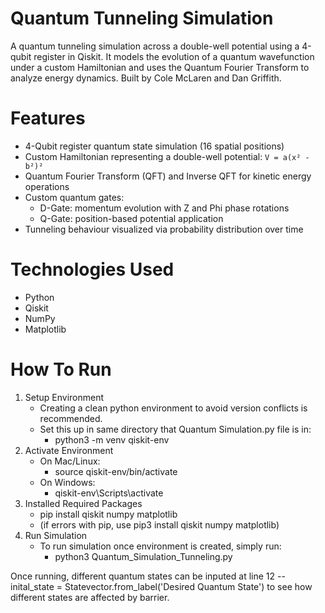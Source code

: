 # Quantum Tunneling Simulation
A quantum tunneling simulation across a double-well potential using a 4-qubit register in Qiskit. It models the evolution of a quantum wavefunction under a custom Hamiltonian and uses the Quantum Fourier Transform to analyze energy dynamics. 
Built by Cole McLaren and Dan Griffith. 

# Features
- 4-Qubit register quantum state simulation (16 spatial positions)
- Custom Hamiltonian representing a double-well potential: `V = a(x² - b²)²`
- Quantum Fourier Transform (QFT) and Inverse QFT for kinetic energy operations
- Custom quantum gates:
  - D-Gate: momentum evolution with Z and Phi phase rotations
  - Q-Gate: position-based potential application
- Tunneling behaviour visualized via probability distribution over time

# Technologies Used
- Python
- Qiskit
- NumPy
- Matplotlib

# How To Run
1. Setup Environment
   - Creating a clean python environment to avoid version conflicts is recommended.
   - Set this up in same directory that Quantum Simulation.py file is in:
     - python3 -m venv qiskit-env
2. Activate Environment
   - On Mac/Linux:
     - source qiskit-env/bin/activate
   - On Windows:
     - qiskit-env\Scripts\activate
3. Installed Required Packages
     - pip install qiskit numpy matplotlib
     - (if errors with pip, use pip3 install qiskit numpy matplotlib)
4. Run Simulation
   - To run simulation once environment is created, simply run:
     - python3 Quantum_Simulation_Tunneling.py

Once running, different quantum states can be inputed at line 12 -- inital_state = Statevector.from_label('Desired Quantum State') to see how different states are affected by barrier.
